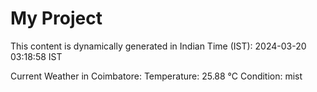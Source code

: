 # My Project

This content is dynamically generated in Indian Time (IST): 2024-03-20 03:18:58 IST


Current Weather in Coimbatore:
Temperature: 25.88 °C
Condition: mist
